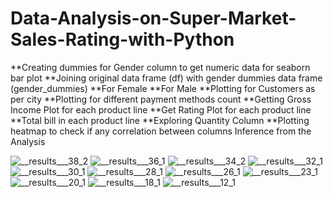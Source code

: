# Data-Analysis-on-Super-Market-Sales-Rating-with-Python


**Creating dummies for Gender column to get numeric data for seaborn bar plot
**Joining original data frame (df) with gender dummies data frame (gender_dummies)
**For Female
**For Male
**Plotting for Customers as per city
**Plotting for different payment methods count
**Getting Gross Income Plot for each product line
**Get Rating Plot for each product line
**Total bill in each product line
**Exploring Quantity Column
**Plotting heatmap to check if any correlation between columns
Inference from the Analysis

![__results___38_2](https://github.com/HOSHANGI/Data-Analysis-on-Super-Market-Sales-Rating-with-Python/assets/118753140/405f31ce-abfb-442a-a9de-7ad9ece93b29)
![__results___36_1](https://github.com/HOSHANGI/Data-Analysis-on-Super-Market-Sales-Rating-with-Python/assets/118753140/94975477-c044-4d24-97a4-6e848ce26218)
![__results___34_2](https://github.com/HOSHANGI/Data-Analysis-on-Super-Market-Sales-Rating-with-Python/assets/118753140/6592d29d-0ea6-4b23-b1bc-643cc6f7d933)
![__results___32_1](https://github.com/HOSHANGI/Data-Analysis-on-Super-Market-Sales-Rating-with-Python/assets/118753140/827f0902-3aca-4eff-a0a6-2daa3d5f5a7f)
![__results___30_1](https://github.com/HOSHANGI/Data-Analysis-on-Super-Market-Sales-Rating-with-Python/assets/118753140/0ea62dc1-a850-4932-9972-c2060c1f221f)
![__results___28_1](https://github.com/HOSHANGI/Data-Analysis-on-Super-Market-Sales-Rating-with-Python/assets/118753140/e59c917f-b657-4e88-bdca-45bcd7a7072f)
![__results___26_1](https://github.com/HOSHANGI/Data-Analysis-on-Super-Market-Sales-Rating-with-Python/assets/118753140/21261c79-0968-4092-89c6-94d1738b5f91)
![__results___23_1](https://github.com/HOSHANGI/Data-Analysis-on-Super-Market-Sales-Rating-with-Python/assets/118753140/9e0a5e76-34b7-42ed-87c1-ef7e1d802fbb)
![__results___20_1](https://github.com/HOSHANGI/Data-Analysis-on-Super-Market-Sales-Rating-with-Python/assets/118753140/d90a63e7-1003-4cba-bc88-c590948505ef)
![__results___18_1](https://github.com/HOSHANGI/Data-Analysis-on-Super-Market-Sales-Rating-with-Python/assets/118753140/2febdeec-43ef-4010-9b55-6bc7eeca16be)
![__results___12_1](https://github.com/HOSHANGI/Data-Analysis-on-Super-Market-Sales-Rating-with-Python/assets/118753140/760a9430-b728-4113-b5cb-37be7d869546)
